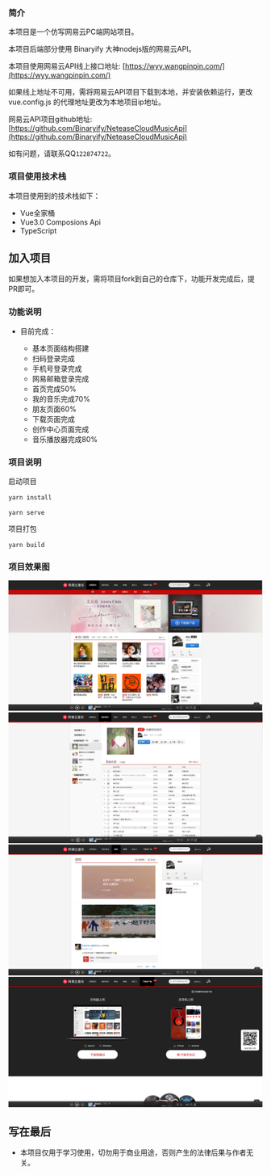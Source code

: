 ### 简介

本项目是一个仿写网易云PC端网站项目。

本项目后端部分使用 Binaryify 大神nodejs版的网易云API。

本项目使用网易云API线上接口地址: [https://wyy.wangpinpin.com/](https://wyy.wangpinpin.com/)

如果线上地址不可用，需将网易云API项目下载到本地，并安装依赖运行，更改 vue.config.js 的代理地址更改为本地项目ip地址。

网易云API项目github地址: [https://github.com/Binaryify/NeteaseCloudMusicApi](https://github.com/Binaryify/NeteaseCloudMusicApi)

如有问题，请联系QQ``122874722``。

### 项目使用技术栈

本项目使用到的技术栈如下：
* Vue全家桶
* Vue3.0 Composions Api
* TypeScript

## 加入项目

如果想加入本项目的开发，需将项目fork到自己的仓库下，功能开发完成后，提PR即可。
  
### 功能说明

* 目前完成：

	* 基本页面结构搭建
	* 扫码登录完成
	* 手机号登录完成
	* 网易邮箱登录完成
	* 首页完成50%
	* 我的音乐完成70%
	* 朋友页面60%
	* 下载页面完成
	* 创作中心页面完成
	* 音乐播放器完成80%
### 项目说明

启动项目

```
yarn install
```

```
yarn serve
```

项目打包

```
yarn build
```

### 项目效果图

![](./src/assets/design-sketch/home.png)
![](./src/assets/design-sketch/my-music.png)
![](./src/assets/design-sketch/friend.png)
![](./src/assets/design-sketch/download.png)
## 写在最后

* 本项目仅用于学习使用，切勿用于商业用途，否则产生的法律后果与作者无关。
